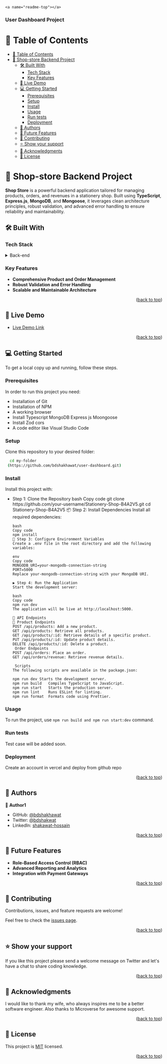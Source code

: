    
    <a name="readme-top"></a>


  <!-- You are encouraged to replace this logo with your own! Otherwise you can also remove it. -->

  <h3><b>User Dashboard Project</b></h3>

</div>

<!-- TABLE OF CONTENTS -->

# 📗 Table of Contents

- [📗 Table of Contents](#-table-of-contents)
- [📖 Shop-store Backend Project ](#-shop-store-backend-project-)
  - [🛠 Built With ](#-built-with-)
    - [Tech Stack ](#tech-stack-)
    - [Key Features ](#key-features-)
  - [🚀 Live Demo ](#-live-demo-)
  - [💻 Getting Started ](#-getting-started-)
    - [Prerequisites](#prerequisites)
    - [Setup](#setup)
    - [Install](#install)
    - [Usage](#usage)
    - [Run tests](#run-tests)
    - [Deployment](#deployment)
  - [👥 Authors ](#-authors-)
  - [🔭 Future Features ](#-future-features-)
  - [🤝 Contributing ](#-contributing-)
  - [⭐️ Show your support ](#️-show-your-support-)
  - [🙏 Acknowledgments ](#-acknowledgments-)
  - [📝 License ](#-license-)

<!-- PROJECT DESCRIPTION -->

# 📖 Shop-store Backend Project <a name="about-project"></a>


**Shop Store** is a powerful backend application tailored for managing products, orders, and revenues in a stationery shop. Built using **TypeScript**, **Express.js**, **MongoDB**, and **Mongoose**, it leverages clean architecture principles, robust validation, and advanced error handling to ensure reliability and maintainability.

## 🛠 Built With <a name="built-with"></a>

### Tech Stack <a name="tech-stack"></a>


<details>
  <summary>Back-end</summary>
  <ul>
    <li>Typescript Express.js MongoDB Mongoose </li>
  </ul>
</details>


<!-- Features -->

### Key Features <a name="key-features"></a>

- **Comprehensive Product and Order Management**
- **Robust Validation and Error Handling**
- **Scalable and Maintainable Architecture**

<p align="right">(<a href="#readme-top">back to top</a>)</p>


## 🚀 Live Demo <a name="live-demo"></a>

- [Live Demo Link](https://usrsdashboard.netlify.app/)

<p align="right">(<a href="#readme-top">back to top</a>)</p>


<!-- GETTING STARTED -->

## 💻 Getting Started <a name="getting-started"></a>

To get a local copy up and running, follow these steps.

### Prerequisites

In order to run this project you need:


 <ul>
    <li>Installation of Git</li>
    <li>Installation of NPM</li>
    <li>A working browser</li>
    <li>Install Typescript MongoDB Express js Moongoose</li>
    <li>Install Zod cors</li>
    <li>A code editor like Visual Studio Code</li>
  </ul>

### Setup

Clone this repository to your desired folder:


```sh
  cd my-folder
 (https://github.com/bdshakhawat/user-dashboard.git)
```

### Install

Install this project with:

<ul>
  
  <li>Step 1: Clone the Repository
    bash
    Copy code
    git clone https://github.com/your-username/Stationery-Shop-B4A2V5.git
    cd Stationery-Shop-B4A2V5
    📦 Step 2: Install Dependencies
    Install all required dependencies:

    bash
    Copy code
    npm install
    🔧 Step 3: Configure Environment Variables
    Create a .env file in the root directory and add the following variables:

    env
    Copy code
    MONGODB_URI=your-mongodb-connection-string
    PORT=5000
    Replace your-mongodb-connection-string with your MongoDB URI.

    ▶️ Step 4: Run the Application
    Start the development server:

    bash
    Copy code
    npm run dev
    The application will be live at http://localhost:5000.

    📡 API Endpoints
    📝 Product Endpoints
    POST /api/products: Add a new product.
    GET /api/products: Retrieve all products.
    GET /api/products/:id: Retrieve details of a specific product.
    PUT /api/products/:id: Update product details.
    DELETE /api/products/:id: Delete a product.
     Order Endpoints
    POST /api/orders: Place an order.
    GET /api/orders/revenue: Retrieve revenue details.
         
     Scripts
    The following scripts are available in the package.json:
    
    npm run dev	Starts the development server.
    npm run build	Compiles TypeScript to JavaScript.
    npm run start	Starts the production server.
    npm run lint	Runs ESLint for linting.
    npm run format	Formats code using Prettier.
</li>
</ul>

### Usage

To run the project, use  ```npm run build and npm run start:dev``` command.



### Run tests

Test case will be added soon.


### Deployment

Create an account in vercel and deploy from github repo


<p align="right">(<a href="#readme-top">back to top</a>)</p>

<!-- AUTHORS -->

## 👥 Authors <a name="authors"></a>


👤 **Author1**

- GitHub: [@bdshakhawat](https://github.com/bdshakhawat)
- Twitter: [@bdshakwat](https://twitter.com/bdshakwat)
- LinkedIn: [shakawat-hossain](https://www.linkedin.com/in/shakawat-hossain)

<p align="right">(<a href="#readme-top">back to top</a>)</p>

<!-- FUTURE FEATURES -->

## 🔭 Future Features <a name="future-features"></a>

- **Role-Based Access Control (RBAC)**
- **Advanced Reporting and Analytics**
- **Integration with Payment Gateways**

<p align="right">(<a href="#readme-top">back to top</a>)</p>

<!-- CONTRIBUTING -->

## 🤝 Contributing <a name="contributing"></a>

Contributions, issues, and feature requests are welcome!

Feel free to check the [issues page](../../issues/).

<p align="right">(<a href="#readme-top">back to top</a>)</p>

<!-- SUPPORT -->

## ⭐️ Show your support <a name="support"></a>

If you like this project please send a welcome message on Twitter and let's have a chat to share coding knowledge.

<p align="right">(<a href="#readme-top">back to top</a>)</p>

<!-- ACKNOWLEDGEMENTS -->

## 🙏 Acknowledgments <a name="acknowledgements"></a>

I would like to thank my wife, who always inspires me to be a better software engineer. Also thanks to Microverse for awesome support.

<p align="right">(<a href="#readme-top">back to top</a>)</p>

<!-- LICENSE -->

## 📝 License <a name="license"></a>

This project is [MIT](./LICENSE) licensed.

<p align="right">(<a href="#readme-top">back to top</a>)</p>



